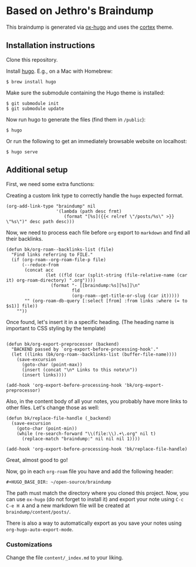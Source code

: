 # Based on Jethro's Braindump

This braindump is generated via [ox-hugo][ox-hugo] and uses the
[cortex][cortex] theme.

## Installation instructions

Clone this repository.

Install [hugo][hugo]. E.g., on a Mac with Homebrew:

    $ brew install hugo

Make sure the submodule containing the Hugo theme is installed:

    $ git submodule init
    $ git submodule update

Now run hugo to generate the files (find them in `/public`):

    $ hugo

Or run the following to get an immediately browsable website on localhost:

    $ hugo serve

[hugo]: https://gohugo.io/
[ox-hugo]: https://github.com/kaushalmodi/ox-hugo
[cortex]: https://github.com/jethrokuan/cortex
[org]: https://github.com/jethrokuan/braindump/tree/master/org


## Additional setup

First, we need some extra functions:

Creating a custom link type to correctly handle the `hugo` expected
format.

```emacs-lisp
(org-add-link-type "braindump" nil
                   '(lambda (path desc frmt)
                      (format "[%s]({{< relref \"/posts/%s\" >}} \"%s\")" desc path desc)))
```

Now, we need to process each file before `org` export to `markdown`
and find all their backlinks.

```emacs-lisp
(defun bk/org-roam--backlinks-list (file)
  "Find links referring to FILE."
  (if (org-roam--org-roam-file-p file)
      (--reduce-from
       (concat acc
               (let ((fld (car (split-string (file-relative-name (car it) org-roam-directory) ".org"))))
                 (format "- [[braindump:%s][%s]]\n"
                         fld
                         (org-roam--get-title-or-slug (car it)))))
       "" (org-roam-db-query [:select [from] :from links :where (= to $s1)] file))
    ""))
```

Once found, let's insert it in a specific heading. (The heading name
is important to CSS styling by the template)

```emacs-lisp

(defun bk/org-export-preprocessor (backend)
  "BACKEND passed by `org-export-before-processing-hook'."
  (let ((links (bk/org-roam--backlinks-list (buffer-file-name))))
    (save-excursion
      (goto-char (point-max))
      (insert (concat "\n* Links to this note\n"))
      (insert links))))

(add-hook 'org-export-before-processing-hook 'bk/org-export-preprocessor)
```

Also, in the content body of all your notes, you probably have more
links to other files. Let's change those as well:

```emacs-lisp
(defun bk/replace-file-handle (_backend)
  (save-excursion
    (goto-char (point-min))
    (while (re-search-forward "\\(file:\\).+\.org" nil t)
      (replace-match "braindump:" nil nil nil 1))))

(add-hook 'org-export-before-processing-hook 'bk/replace-file-handle)
```

Great, almost good to go!

Now, go in each `org-roam` file you have and add the following header:

```org
#+HUGO_BASE_DIR: ~/open-source/braindump
```

The path must match the directory where you cloned this project. Now,
you can use `ox-hugo` (do not forget to install it) and export your
note using `C-c C-e H A` and a new markdown file will be created at
`braindump/content/posts/`.

There is also a way to automatically export as you save your notes
using `org-hugo-auto-export-mode`.


### Customizations

Change the file `content/_index.md` to your liking.
